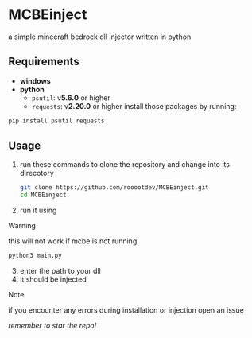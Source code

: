 # MCBEinject
a simple minecraft bedrock dll injector written in python

## Requirements
- **windows**
- **python**
  - `psutil`: v**5.6.0** or higher
  - `requests`: v**2.20.0** or higher
install those packages by running:
```bash
pip install psutil requests
```

## Usage
1. run these commands to clone the repository and change into its direcotory
   ```bash
   git clone https://github.com/rooootdev/MCBEinject.git
   cd MCBEinject
   ```
2. run it using
> [!WARNING]  
> this will not work if mcbe is not running
   ```bash
   python3 main.py
   ```
3. enter the path to your dll
4. it should be injected

> [!NOTE]  
> if you encounter any errors during installation or injection open an issue

*remember to star the repo!*
